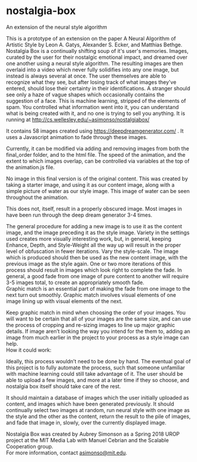 # nostalgia-box
An extension of the neural style algorithm

This is a prototype of an extension on the paper A Neural Algorithm of Artistic Style by Leon A. Gatys, Alexander S. Ecker, and Matthias Bethge.  Nostalgia Box is a continually shifting soup of it's user's memories.  Images, curated by the user for their nostalgic emotional impact, and dreamed over one another using a neural style algorithm.  The resulting images are then overlaid into a video which never fully solidifies into any one image, but instead is always several at once.  The user themselves are able to recognize what they see, but after losing track of what images they've entered, should lose their certainty in their identifications.  A stranger should see only a haze of vague shapes which occasionally contains the suggestion of a face.  This is machine learning, stripped of the elements of spam.  You controlled what information went into it, you can understand what is being created with it, and no one is trying to sell you anything.  It is running at http://cs.wellesley.edu/~asimonso/nostalgiabox/

It contains 58 images created using https://deepdreamgenerator.com/ .  It uses a Javascript animation to fade through these images.    

Currently, it can be modified via adding and removing images from both the final_order folder, and to the html file.  The speed of the animation, and the extent to which images overlap, can be controlled via variables at the top of the animation.js file.  

No image in this final version is of the original content.  This was created by taking a starter image, and using it as our content image, along with a simple picture of water as our style image.  This image of water can be seen throughout the animation.

This does not, itself, result in a properly obscured image.  Most images in have been run through the deep dream generator 3-4 times.  

The general procedure for adding a new image is to use it as the content image, and the image preceding it as the style image.  Variety in the settings used creates more visually interesting work, but, in general, keeping Enhance, Depth, and Style-Weight all the way up will result in the proper level of obfuscation in fewer iterations.  Vary the style-scale.  The image which is produced should then be used as the new content image, with the previous image as the style again.  One or two more iterations of this process should result in images which look right to complete the fade.  In general, a good fade from one image of pure content to another will require 3-5 images total, to create an appropriately smooth fade.  
Graphic match is an essential part of making the fade from one image to the next turn out smoothly.  Graphic match involves visual elements of one image lining up with visual elements of the next.  

Keep graphic match in mind when choosing the order of your images.  You will want to be certain that all of your images are the same size, and can use the process of cropping and re-sizing images to line up major graphic details.  If image aren’t looking the way you intend for the them to, adding an image from much earlier in the project to your process as a style image can help.  
How it could work:

Ideally, this process wouldn’t need to be done by hand.  The eventual goal of this project is to fully automate the process, such that someone unfamiliar with machine learning could still take advantage of it.   The user should be able to upload a few images, and more at a later time if they so choose, and nostalgia box itself should take care of the rest.

It should maintain a database of images which the user initially uploaded as content, and images which have been generated previously.  It should continually select two images at random, run neural style with one image as the style and the other as the content, return the result to the pile of images, and fade that image in, slowly, over the currently displayed image. 

Nostalgia Box was created by Aubrey Simonson  as a Spring 2018 UROP project 
at the MIT Media Lab with Manuel Cebrian and the Scalable Cooperation group.  
For more information, contact asimonso@mit.edu.
